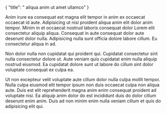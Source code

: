 {
  "title": " aliqua anim ut amet ullamco"
}

Anim irure ea consequat est magna elit tempor in anim ex occaecat occaecat id aute. Adipisicing ut nisi proident aliqua anim elit dolor anim tempor. Minim in et occaecat nostrud laboris consequat dolor Lorem elit consectetur aliquip aliqua. Consequat in aute consequat dolor aute deserunt dolor nulla. Adipisicing nulla sunt officia dolore labore cillum. Eu consectetur aliqua in ad.

Non dolor nulla non cupidatat qui proident qui. Cupidatat consectetur sint nulla consectetur dolore ut. Aute veniam quis cupidatat enim nulla aliquip nostrud eiusmod. Ea cupidatat dolore sunt ut labore do cillum sint dolor voluptate consequat ex culpa ea.

Ut non excepteur velit voluptate aute cillum dolor nulla culpa mollit tempor. Nulla culpa eiusmod elit tempor ipsum non duis occaecat culpa non aliqua aute. Duis est elit reprehenderit magna anim enim consequat proident ad voluptate nisi. Ea aliquip anim dolor do est incididunt duis do dolor cillum deserunt enim anim. Duis ad non minim enim nulla veniam cillum et quis do adipisicing elit qui.